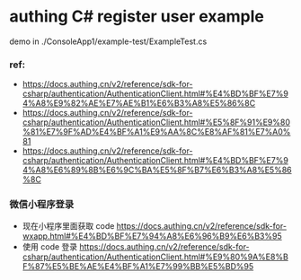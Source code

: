 # authing C# register user example

demo in ./ConsoleApp1/example-test/ExampleTest.cs

### ref:
- https://docs.authing.cn/v2/reference/sdk-for-csharp/authentication/AuthenticationClient.html#%E4%BD%BF%E7%94%A8%E9%82%AE%E7%AE%B1%E6%B3%A8%E5%86%8C
- https://docs.authing.cn/v2/reference/sdk-for-csharp/authentication/AuthenticationClient.html#%E5%8F%91%E9%80%81%E7%9F%AD%E4%BF%A1%E9%AA%8C%E8%AF%81%E7%A0%81
- https://docs.authing.cn/v2/reference/sdk-for-csharp/authentication/AuthenticationClient.html#%E4%BD%BF%E7%94%A8%E6%89%8B%E6%9C%BA%E5%8F%B7%E6%B3%A8%E5%86%8C


### 微信小程序登录
- 现在小程序里面获取 code https://docs.authing.cn/v2/reference/sdk-for-wxapp.html#%E4%BD%BF%E7%94%A8%E6%96%B9%E6%B3%95
- 使用 code 登录 https://docs.authing.cn/v2/reference/sdk-for-csharp/authentication/AuthenticationClient.html#%E9%80%9A%E8%BF%87%E5%BE%AE%E4%BF%A1%E7%99%BB%E5%BD%95